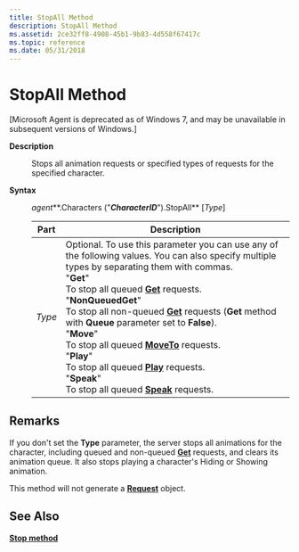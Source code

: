 ```yaml
---
title: StopAll Method
description: StopAll Method
ms.assetid: 2ce32ff8-4908-45b1-9b83-4d558f67417c
ms.topic: reference
ms.date: 05/31/2018
---
```


# StopAll Method

\[Microsoft Agent is deprecated as of Windows 7, and may be unavailable in subsequent versions of Windows.\]

<dl> <dt>

<span id="Description"></span><span id="description"></span><span id="DESCRIPTION"></span>**Description**
</dt> <dd>

Stops all animation requests or specified types of requests for the specified character.

</dd> <dt>

<span id="Syntax"></span><span id="syntax"></span><span id="SYNTAX"></span>**Syntax**
</dt> <dd>

*agent***.Characters ("***CharacterID***").StopAll** \[*Type*\]



| Part   | Description                                                                                                                                                                                                                                                                                                                                                                                                                                                                                                                                                                                                                                                                                              |
|--------|----------------------------------------------------------------------------------------------------------------------------------------------------------------------------------------------------------------------------------------------------------------------------------------------------------------------------------------------------------------------------------------------------------------------------------------------------------------------------------------------------------------------------------------------------------------------------------------------------------------------------------------------------------------------------------------------------------|
| *Type* | Optional. To use this parameter you can use any of the following values. You can also specify multiple types by separating them with commas. <br/> "**Get**" <br/> To stop all queued [**Get**](get-method.md) requests.<br/> "**NonQueuedGet**" <br/> To stop all non-queued [**Get**](get-method.md) requests (**Get** method with **Queue** parameter set to **False**).<br/> "**Move**" <br/> To stop all queued [**MoveTo**](moveto-method.md) requests.<br/> "**Play**" <br/> To stop all queued [**Play**](play-method.md) requests.<br/> "**Speak**" <br/> To stop all queued [**Speak**](speak-method.md) requests.<br/> |



 

</dd> </dl>

## Remarks

If you don't set the **Type** parameter, the server stops all animations for the character, including queued and non-queued [**Get**](get-method.md) requests, and clears its animation queue. It also stops playing a character's Hiding or Showing animation.

This method will not generate a [**Request**](/windows/desktop/lwef/the-request-object) object.

## See Also

[**Stop method**](stop-method.md)


 

